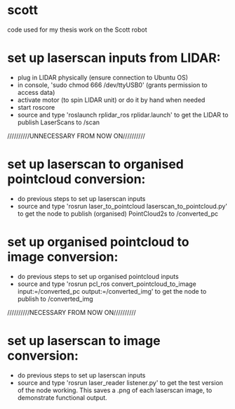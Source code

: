 # scott
code used for my thesis work on the Scott robot

# set up laserscan inputs from LIDAR:
 - plug in LIDAR physically (ensure connection to Ubuntu OS)
 - in console, 'sudo chmod 666 /dev/ttyUSB0' (grants permission to access data)
 - activate motor (to spin LIDAR unit) or do it by hand when needed
 - start roscore
 - source and type 'roslaunch rplidar_ros rplidar.launch' to get the LIDAR to publish LaserScans to /scan

//////////UNNECESSARY FROM NOW ON//////////

# set up laserscan to organised pointcloud conversion:
 - do previous steps to set up laserscan inputs
 - source and type 'rosrun laser_to_pointcloud laserscan_to_pointcloud.py' to get the node to publish (organised) PointCloud2s to /converted_pc

# set up organised pointcloud to image conversion:
 - do previous steps to set up organised pointcloud inputs
 - source and type 'rosrun pcl_ros convert_pointcloud_to_image input:=/converted_pc output:=/converted_img' to get the node to publish to /converted_img

//////////NECESSARY FROM NOW ON//////////

# set up laserscan to image conversion:
 - do previous steps to set up laserscan inputs
 - source and type 'rosrun laser_reader listener.py' to get the test version of the node working. This saves a .png of each laserscan image, to demonstrate functional output.
